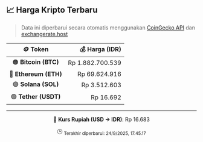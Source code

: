 

<!-- HARGA_KRIPTO -->
## 📈 Harga Kripto Terbaru

> Data ini diperbarui secara otomatis menggunakan [CoinGecko API](https://www.coingecko.com/) dan [exchangerate.host](https://exchangerate.host/)

<div align="center">

| 🪙 Token | 💰 Harga (IDR) |
|:------:|---------------:|
| 🟠 **Bitcoin (BTC)**   | Rp 1.882.700.539 |
| 🔵 **Ethereum (ETH)**  | Rp 69.624.916 |
| 🟣 **Solana (SOL)**    | Rp 3.512.603 |
| 🟢 **Tether (USDT)**   | Rp 16.692 |

---

💱 **Kurs Rupiah (USD → IDR)**: Rp 16.683

🕒 <sub>Terakhir diperbarui: 24/9/2025, 17.45.17</sub>

</div>
<!-- /HARGA_KRIPTO -->